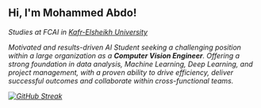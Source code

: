 <h2>Hi, I'm Mohammed Abdo!</h2>
<p><em>Studies at FCAI in <a href="https://kfs.edu.eg/engkfs/"> Kafr-Elsheikh University </a>
<p> 
Motivated and results-driven AI Student seeking a challenging position within a large 
organization as a <b>Computer Vision Engineer</b>. Offering a strong foundation in data analysis, Machine 
Learning, Deep Learning, and project management, with a proven ability to drive efficiency, deliver 
successful outcomes and collaborate within cross-functional teams. </p>

<a href="https://git.io/streak-stats">
  <img src="https://streak-stats.demolab.com?user=mohamedabdomm2" alt="GitHub Streak" />
</a>

